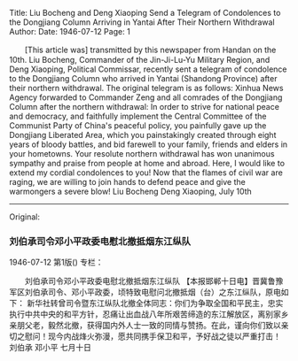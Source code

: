 Title: Liu Bocheng and Deng Xiaoping Send a Telegram of Condolences to the Dongjiang Column Arriving in Yantai After Their Northern Withdrawal
Author:
Date: 1946-07-12
Page: 1

　　[This article was] transmitted by this newspaper from Handan on the 10th. Liu Bocheng, Commander of the Jin-Ji-Lu-Yu Military Region, and Deng Xiaoping, Political Commissar, recently sent a telegram of condolence to the Dongjiang Column who arrived in Yantai (Shandong Province) after their northern withdrawal. The original telegram is as follows:
    Xinhua News Agency forwarded to Commander Zeng and all comrades of the Dongjiang Column after the northern withdrawal: In order to strive for national peace and democracy, and faithfully implement the Central Committee of the Communist Party of China's peaceful policy, you painfully gave up the Dongjiang Liberated Area, which you painstakingly created through eight years of bloody battles, and bid farewell to your family, friends and elders in your hometowns. Your resolute northern withdrawal has won unanimous sympathy and praise from people at home and abroad. Here, I would like to extend my cordial condolences to you! Now that the flames of civil war are raging, we are willing to join hands to defend peace and give the warmongers a severe blow!
                                    Liu Bocheng Deng Xiaoping, July 10th



<hr /> 

Original: 


### 刘伯承司令邓小平政委电慰北撤抵烟东江纵队

1946-07-12
第1版()
专栏：

　　刘伯承司令邓小平政委电慰北撤抵烟东江纵队
    【本报邯郸十日电】晋冀鲁豫军区刘伯承司令、邓小平政委，顷特致电慰问北撤抵烟（台）之东江纵队，原电如下：
    新华社转曾司令暨东江纵队北撤全体同志：你们为争取全国和平民主，忠实执行中共中央的和平方针，忍痛让出血战八年所艰苦缔造的东江解放区，离别家乡亲朋父老，毅然北撤，获得国内外人士一致的同情与赞扬。在此，谨向你们致以亲切之慰问！现今内战烽火弥漫，愿共同携手保卫和平，予好战之徒以严重打击！
                                    刘伯承  邓小平  七月十日 
